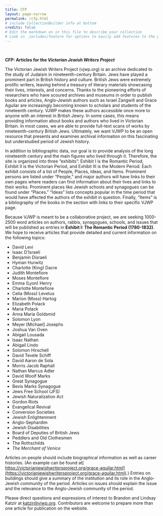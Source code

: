 ```yaml
---
title: CFP
layout: page-narrow
permalink: /cfp.html
# include CollectionBuilder info at bottom
credits: false
# Edit the markdown on in this file to describe your collection
# Look in _includes/feature for options to easily add features to the page
---
```


<!-----

Yay, no errors, warnings, or alerts!

Conversion time: 0.431 seconds.


Using this Markdown file:

1. Paste this output into your source file.
2. See the notes and action items below regarding this conversion run.
3. Check the rendered output (headings, lists, code blocks, tables) for proper
   formatting and use a linkchecker before you publish this page.

Conversion notes:

* Docs to Markdown version 1.0β33
* Wed Mar 09 2022 11:16:51 GMT-0800 (PST)
* Source doc: cfp.md
----->

&nbsp;

<p align="center">

<strong>CFP: Articles for the <em>Victorian Jewish Writers Project</em></strong>

</p>

The Victorian Jewish Writers Project (vjwp.org) is an archive dedicated to the study of Judaism in nineteenth-century Britain. Jews have played a prominent part in British history and culture. British Jews were extremely prolific writers, leaving behind a treasury of literary materials showcasing their lives, interests, and concerns. Thanks to the pioneering efforts of researchers who have scoured archives and museums in order to publish books and articles, Anglo-Jewish authors such as Israel Zangwill and Grace Aguilar are increasingly becoming known to scholars and students of the nineteenth century. VJWP makes these authors accessible once more to anyone with an interest in British Jewry. In some cases, this means providing information about books and authors who lived in Victorian Britain. In most cases, we are able to provide full-text scans of works by nineteenth-century British Jews. Ultimately, we want VJWP to be an open resource that presents and examines archival information on this fascinating but understudied period of Jewish history.

 In addition to bibliographic data, our goal is to provide analysis of the long nineteenth century and the main figures who lived through it. Therefore, the site is organized into three “exhibits”: Exhibit I is the Romantic Period, Exhibit II is the Victorian Period, and Exhibit III is the Modern Period. Each exhibit consists of a list of People, Places, Ideas, and Items. Prominent persons are listed under “People,” and major authors will have links to their own pages where readers can find information about their lives and links to their works. Prominent places like Jewish schools and synagogues can be found under “Places.” “Ideas” lists concepts popular in the time period that would have affected the authors of the exhibit in question. Finally, “Items” is a bibliography of the books in the section with links to their specific VJWP page.

Because VJWP is meant to be a collaborative project, we are seeking 1000-2500 word articles on authors, rabbis, synagogues, schools, and issues that will be published as entries in **Exhibit I: The Romantic Period (1780-1832)**. We hope to receive articles that provide detailed and current information on the following topics:



* David Levi
* Isaac D’Israeli
* Benjamin Disraeli
* Hyman Hurwitz
* Charlotte (King) Dacre
* Judith Montefiore
* Moses Montefiore
* Emma (Lyon) Henry
* Charlotte Montefiore
* Celia (Moss) Levetus
* Marion (Moss) Hartog
* Elizabeth Polack
* Maria Polack
* Anna Maria Goldsmid
* Solomon Lyon
* Meyer [Michael] Josephs
* Joshua Van Oven
* Abigail Lousada
* Isaac Nathan
* Abigail Lindo
* Solomon Hirschell
* David Tevele Schiff
* David Aaron de Sola
* Morris Jacob Raphall
* Nathan Marcus Adler
* David Woolf Marks
* Great Synagogue
* Bevis Marks Synagogue
* Jews Free School (JFS)
* Jewish Naturalization Act
* Gordon Riots
* Evangelical Revival
* Conversion Societies
* Jewish Enlightenment
* Anglo-Sephardim
* Jewish Disabilities
* Board of Deputies of British Jews
* Peddlers and Old Clothesmen
* The Rothschilds
* _The Merchant of Venice_

Articles on people should include biographical information as well as career histories. (An example can be found at[ https://victorianjewishwritersproject.org/grace-aguilar.html](https://victorianjewishwritersproject.org/grace-aguilar.html).) Entries on buildings should give a summary of the institution and its role in the Anglo-Jewish community of the period. Articles on issues should explain the issue and the relevance to the Anglo-Jewish community of the period.

Please direct questions and expressions of interest to Brandon and Lindsay Katzir at [katzir@vjwp.org](mailto:katzir@vjwp.org). Contributors are welcome to prepare more than one article for publication on the website.

&nbsp;
